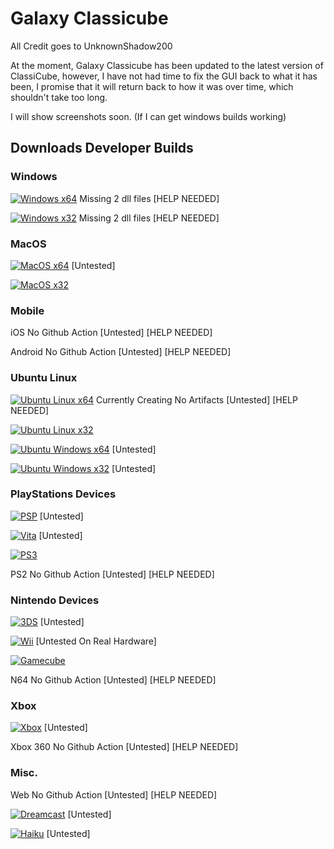 # Galaxy Classicube
All Credit goes to UnknownShadow200

At the moment, Galaxy Classicube has been updated to the latest version of ClassiCube, however, I have not had time to fix the GUI back to what it has been, I promise that it will return back to how it was over time, which shouldn't take too long.

I will show screenshots soon. (If I can get windows builds working)

## Downloads Developer Builds

### Windows
[![Windows x64](https://github.com/CorranEveryone/Galaxy-Classicube/actions/workflows/build_windows_x64.yml/badge.svg)](https://github.com/CorranEveryone/Galaxy-Classicube/actions/workflows/build_windows_x64.yml)
Missing 2 dll files [HELP NEEDED]

[![Windows x32](https://github.com/CorranEveryone/Galaxy-Classicube/actions/workflows/build_windows_x32.yml/badge.svg)](https://github.com/CorranEveryone/Galaxy-Classicube/actions/workflows/build_wiigc.yml)
Missing 2 dll files [HELP NEEDED]

### MacOS
[![MacOS x64](https://github.com/CorranEveryone/Galaxy-Classicube/actions/workflows/build_macos_x64.yml/badge.svg)](https://github.com/CorranEveryone/Galaxy-Classicube/actions/workflows/build_macos_x64.yml)
[Untested]

[![MacOS x32](https://github.com/CorranEveryone/Galaxy-Classicube/actions/workflows/build_macos_x32.yml/badge.svg)](https://github.com/CorranEveryone/Galaxy-Classicube/actions/workflows/build_macos_x32.yml)

### Mobile
iOS
No Github Action [Untested] [HELP NEEDED]

Android
No Github Action [Untested] [HELP NEEDED]

### Ubuntu Linux
[![Ubuntu Linux x64](https://github.com/CorranEveryone/Galaxy-Classicube/actions/workflows/build_ubuntu_linux_x64.yml/badge.svg)](https://github.com/CorranEveryone/Galaxy-Classicube/actions/workflows/build_ubuntu_linux_x64.yml)
Currently Creating No Artifacts [Untested] [HELP NEEDED]

[![Ubuntu Linux x32](https://github.com/CorranEveryone/Galaxy-Classicube/actions/workflows/build_ubuntu_linux_x32.yml/badge.svg)](https://github.com/CorranEveryone/Galaxy-Classicube/actions/workflows/build_ubuntu_linux_x32.yml)

[![Ubuntu Windows x64](https://github.com/CorranEveryone/Galaxy-Classicube/actions/workflows/build_ubuntu_windows_x64.yml/badge.svg)](https://github.com/CorranEveryone/Galaxy-Classicube/actions/workflows/build_ubuntu_windows_x64.yml)
[Untested]

[![Ubuntu Windows x32](https://github.com/CorranEveryone/Galaxy-Classicube/actions/workflows/build_ubuntu_windows_x32.yml/badge.svg)](https://github.com/CorranEveryone/Galaxy-Classicube/actions/workflows/build_ubuntu_windows_x32.yml)
[Untested]

### PlayStations Devices
[![PSP](https://github.com/CorranEveryone/Galaxy-Classicube/actions/workflows/build_psp.yml/badge.svg)](https://github.com/CorranEveryone/Galaxy-Classicube/actions/workflows/build_psp.yml)
[Untested]

[![Vita](https://github.com/CorranEveryone/Galaxy-Classicube/actions/workflows/build_vita.yml/badge.svg)](https://github.com/CorranEveryone/Galaxy-Classicube/actions/workflows/build_vita.yml)
[Untested]

[![PS3](https://github.com/CorranEveryone/Galaxy-Classicube/actions/workflows/build_ps3.yml/badge.svg)](https://github.com/CorranEveryone/Galaxy-Classicube/actions/workflows/build_ps3.yml)

PS2
No Github Action [Untested] [HELP NEEDED]

### Nintendo Devices
[![3DS](https://github.com/CorranEveryone/Galaxy-Classicube/actions/workflows/build_3ds.yml/badge.svg)](https://github.com/CorranEveryone/Galaxy-Classicube/actions/workflows/build_3ds.yml)
[Untested]

[![Wii](https://github.com/CorranEveryone/Galaxy-Classicube/actions/workflows/build_wii.yml/badge.svg)](https://github.com/CorranEveryone/Galaxy-Classicube/actions/workflows/build_wii.yml)
[Untested On Real Hardware]

[![Gamecube](https://github.com/CorranEveryone/Galaxy-Classicube/actions/workflows/build_gc.yml/badge.svg)](https://github.com/CorranEveryone/Galaxy-Classicube/actions/workflows/build_gc.yml)

N64
No Github Action [Untested] [HELP NEEDED]

### Xbox
[![Xbox](https://github.com/CorranEveryone/Galaxy-Classicube/actions/workflows/build_xbox.yml/badge.svg)](https://github.com/CorranEveryone/Galaxy-Classicube/actions/workflows/build_xbox.yml)
[Untested]

Xbox 360
No Github Action [Untested] [HELP NEEDED]

### Misc.
Web
No Github Action [Untested] [HELP NEEDED]

[![Dreamcast](https://github.com/CorranEveryone/Galaxy-Classicube/actions/workflows/build_dreamcast.yml/badge.svg)](https://github.com/CorranEveryone/Galaxy-Classicube/actions/workflows/build_dreamcast.yml)
[Untested]

[![Haiku](https://github.com/CorranEveryone/Galaxy-Classicube/actions/workflows/build_haiku.yml/badge.svg)](https://github.com/CorranEveryone/Galaxy-Classicube/actions/workflows/build_haiku.yml)
[Untested]